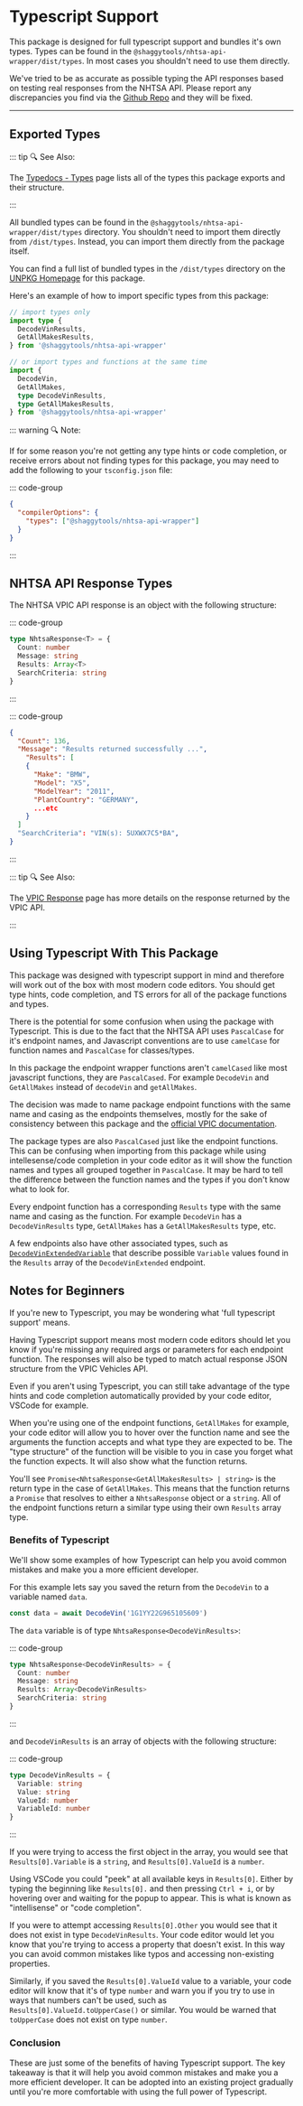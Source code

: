 # Typescript Support

This package is designed for full typescript support and bundles it's own types. Types can be found
in the `@shaggytools/nhtsa-api-wrapper/dist/types`. In most cases you shouldn't need to use them
directly.

We've tried to be as accurate as possible typing the API responses based on testing real responses
from the NHTSA API. Please report any discrepancies you find via the
[Github Repo](https://github.com/ShaggyTech/nhtsa-api-wrapper/issues/new/choose) and they will be
fixed.

---

## Exported Types

::: tip :mag: See Also:

The [Typedocs - Types](../typedoc/types) page lists all of the types this package exports and their
structure.

:::

All bundled types can be found in the `@shaggytools/nhtsa-api-wrapper/dist/types` directory. You
shouldn't need to import them directly from `/dist/types`. Instead, you can import them directly
from the package itself.

You can find a full list of bundled types in the `/dist/types` directory on the
[UNPKG Homepage](https://unpkg.com/browse/@shaggytools/nhtsa-api-wrapper/dist/types/) for this
package.

Here's an example of how to import specific types from this package:

```ts
// import types only
import type {
  DecodeVinResults,
  GetAllMakesResults,
} from '@shaggytools/nhtsa-api-wrapper'

// or import types and functions at the same time
import {
  DecodeVin,
  GetAllMakes,
  type DecodeVinResults,
  type GetAllMakesResults,
} from '@shaggytools/nhtsa-api-wrapper'
```

::: warning :mag: Note:

If for some reason you're not getting any type hints or code completion, or receive errors about not
finding types for this package, you may need to add the following to your `tsconfig.json` file:

::: code-group

```json [tsconfig.json]
{
  "compilerOptions": {
    "types": ["@shaggytools/nhtsa-api-wrapper"]
  }
}
```

:::

## NHTSA API Response Types

The NHTSA VPIC API response is an object with the following structure:

::: code-group

```ts [Interface NhtsaResponse]
type NhtsaResponse<T> = {
  Count: number
  Message: string
  Results: Array<T>
  SearchCriteria: string
}
```

:::

::: code-group

```json [Example Response]
{
  "Count": 136,
  "Message": "Results returned successfully ...",
    "Results": [
    {
      "Make": "BMW",
      "Model": "X5",
      "ModelYear": "2011",
      "PlantCountry": "GERMANY",
      ...etc
    }
  ]
  "SearchCriteria": "VIN(s): 5UXWX7C5*BA",
}
```

:::

::: tip :mag: See Also:

The [VPIC Response](./vpic/vpic-api-response) page has more details
on the response returned by the VPIC API.

:::

## Using Typescript With This Package

This package was designed with typescript support in mind and therefore will work out of the box
with most modern code editors. You should get type hints, code completion, and TS errors for all of
the package functions and types.

There is the potential for some confusion when using the package with Typescript. This is due to
the fact that the NHTSA API uses `PascalCase` for it's endpoint names, and Javascript
conventions are to use `camelCase` for function names and `PascalCase` for classes/types.

In this package the endpoint wrapper functions aren't `camelCased` like most javascript functions,
they are `PascalCased`. For example `DecodeVin` and `GetAllMakes` instead of `decodeVin` and
`getAllMakes`.

The decision was made to name package endpoint functions with the same name and casing as the
endpoints themselves, mostly for the sake of consistency between this package and the
[official VPIC documentation](https://vpic.nhtsa.dot.gov/api/).

The package types are also `PascalCased` just like the endpoint functions. This can be confusing when
importing from this package while using intellesense/code completion in your code editor as it will
show the function names and types all grouped together in `PascalCase`. It may be hard to tell the
difference between the function names and the types if you don't know what to look for.

Every endpoint function has a corresponding `Results` type with the same name and casing as the
function. For example `DecodeVin` has a `DecodeVinResults` type, `GetAllMakes` has a
`GetAllMakesResults` type, etc.

A few endpoints also have other associated types, such as
[`DecodeVinExtendedVariable`](../typedoc/api/endpoints/DecodeVinExtended#DecodeVinExtendedVariable)
that describe possible `Variable` values found in the `Results` array of the `DecodeVinExtended`
endpoint.

## Notes for Beginners

If you're new to Typescript, you may be wondering what 'full typescript support' means.

Having Typescript support means most modern code editors should let you know if you're missing any
required args or parameters for each endpoint function. The responses will also be typed to match
actual response JSON structure from the VPIC Vehicles API.

Even if you aren't using Typescript, you can still take advantage of the type hints and code
completion automatically provided by your code editor, VSCode for example.

When you're using one of the endpoint functions, `GetAllMakes` for example, your code editor will
allow you to hover over the function name and see the arguments the function accepts and what type
they are expected to be. The "type structure" of the function will be visible to you in case you
forget what the function expects. It will also show what the function returns.

You'll see `Promise<NhtsaResponse<GetAllMakesResults> | string>` is the return type in the case
of `GetAllMakes`. This means that the function returns a `Promise` that resolves to either a
`NhtsaResponse` object or a `string`. All of the endpoint functions return a similar type using
their own `Results` array type.

### Benefits of Typescript

We'll show some examples of how Typescript can help you avoid common mistakes and make you a more
efficient developer.

For this example lets say you saved the return from the `DecodeVin` to a variable named
`data`.

```ts
const data = await DecodeVin('1G1YY22G965105609')
```

The `data` variable is of type `NhtsaResponse<DecodeVinResults>`:

::: code-group

```ts [NhtsaResponse]
type NhtsaResponse<DecodeVinResults> = {
  Count: number
  Message: string
  Results: Array<DecodeVinResults>
  SearchCriteria: string
}
```

:::

and `DecodeVinResults` is an array of objects with the following structure:

::: code-group

```ts [DecodeVinResults]
type DecodeVinResults = {
  Variable: string
  Value: string
  ValueId: number
  VariableId: number
}
```

:::

If you were trying to access the first object in the array, you would see that `Results[0].Variable`
is a `string`, and `Results[0].ValueId` is a `number`.

Using VSCode you could "peek" at all available keys in `Results[0]`. Either by typing the beginning
like `Results[0].` and then pressing `Ctrl + i`, or by hovering over and waiting for the popup to
appear. This is what is known as "intellisense" or "code completion".

If you were to attempt accessing `Results[0].Other` you would see that it does not exist in type
`DecodeVinResults`. Your code editor would let you know that you're trying to access a property
that doesn't exist. In this way you can avoid common mistakes like typos and accessing non-existing
properties.

Similarly, if you saved the `Results[0].ValueId` value to a variable, your code editor will know
that it's of type `number` and warn you if you try to use in ways that numbers can't be used, such
as `Results[0].ValueId.toUpperCase()` or similar. You would be warned that `toUpperCase` does not
exist on type `number`.

### Conclusion

These are just some of the benefits of having Typescript support. The key takeaway is that it will
help you avoid common mistakes and make you a more efficient developer. It can be adopted into an
existing project gradually until you're more comfortable with using the full power of Typescript.
